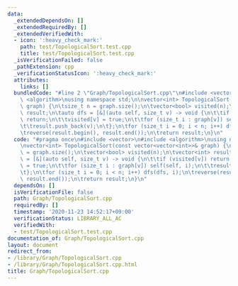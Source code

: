 ```yaml
---
data:
  _extendedDependsOn: []
  _extendedRequiredBy: []
  _extendedVerifiedWith:
  - icon: ':heavy_check_mark:'
    path: test/TopologicalSort.test.cpp
    title: test/TopologicalSort.test.cpp
  _isVerificationFailed: false
  _pathExtension: cpp
  _verificationStatusIcon: ':heavy_check_mark:'
  attributes:
    links: []
  bundledCode: "#line 2 \"Graph/TopologicalSort.cpp\"\n#include <vector>\n#include\
    \ <algorithm>\nusing namespace std;\n\nvector<int> TopologicalSort(const vector<vector<int>>&\
    \ graph) {\n\tsize_t n = graph.size();\n\tvector<bool> visited(n);\n\tvector<int>\
    \ result;\n\tauto dfs = [&](auto self, size_t v) -> void {\n\t\tif (visited[v])\
    \ return;\n\t\tvisited[v] = true;\n\t\tfor (size_t i : graph[v]) self(self, i);\n\
    \t\tresult.push_back(v);\n\t};\n\tfor (size_t i = 0; i < n; i++) dfs(dfs, i);\n\
    \treverse(result.begin(), result.end());\n\treturn result;\n}\n"
  code: "#pragma once\n#include <vector>\n#include <algorithm>\nusing namespace std;\n\
    \nvector<int> TopologicalSort(const vector<vector<int>>& graph) {\n\tsize_t n\
    \ = graph.size();\n\tvector<bool> visited(n);\n\tvector<int> result;\n\tauto dfs\
    \ = [&](auto self, size_t v) -> void {\n\t\tif (visited[v]) return;\n\t\tvisited[v]\
    \ = true;\n\t\tfor (size_t i : graph[v]) self(self, i);\n\t\tresult.push_back(v);\n\
    \t};\n\tfor (size_t i = 0; i < n; i++) dfs(dfs, i);\n\treverse(result.begin(),\
    \ result.end());\n\treturn result;\n}\n"
  dependsOn: []
  isVerificationFile: false
  path: Graph/TopologicalSort.cpp
  requiredBy: []
  timestamp: '2020-11-23 14:52:17+09:00'
  verificationStatus: LIBRARY_ALL_AC
  verifiedWith:
  - test/TopologicalSort.test.cpp
documentation_of: Graph/TopologicalSort.cpp
layout: document
redirect_from:
- /library/Graph/TopologicalSort.cpp
- /library/Graph/TopologicalSort.cpp.html
title: Graph/TopologicalSort.cpp
---
```

